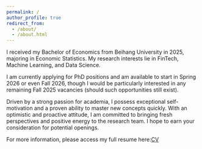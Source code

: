 ```yaml
---
permalink: /
author_profile: true
redirect_from: 
  - /about/
  - /about.html
---
```


I received my Bachelor of Economics from Beihang University in 2025, majoring in Economic Statistics. My research interests lie in FinTech, Machine Learning, and Data Science.

I am currently applying for PhD positions and am available to start in Spring 2026 or even Fall 2026, though I would be particularly interested in any remaining Fall 2025 vacancies (should such opportunities still exist).

Driven by a strong passion for academia, I possess exceptional self-motivation and a proven ability to master new concepts quickly. With an optimistic and proactive attitude, I am committed to bringing fresh perspectives and positive energy to the research team. I hope to earn your consideration for potential openings.

For more information, please access my full resume here:[CV](https://github.com/zimozinie/mzZhang.github.io/blob/master/files/18.CV-Mingzhe%20Zhang.pdf)
